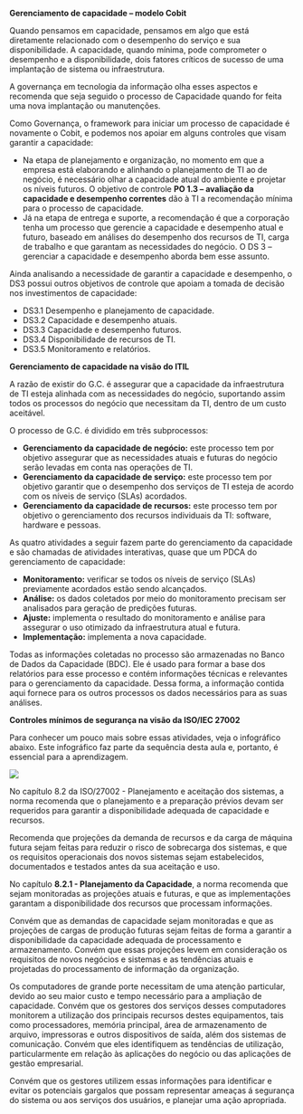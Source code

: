 **Gerenciamento de capacidade – modelo Cobit**

Quando pensamos em capacidade, pensamos em algo que está diretamente relacionado com o desempenho do serviço e sua disponibilidade. A capacidade, quando mínima, pode comprometer o desempenho e a disponibilidade, dois fatores críticos de sucesso de uma implantação de sistema ou infraestrutura.

A governança em tecnologia da informação olha esses aspectos e recomenda que seja seguido o processo de Capacidade quando for feita uma nova implantação ou manutenções.

Como Governança, o framework para iniciar um processo de capacidade é novamente o Cobit, e podemos nos apoiar em alguns controles que visam garantir a capacidade:

- Na etapa de planejamento e organização, no momento em que a empresa está elaborando e alinhando o planejamento de TI ao de negócio, é necessário olhar a capacidade atual do ambiente e projetar os níveis futuros. O objetivo de controle **PO 1.3 – avaliação da capacidade e desempenho correntes** dão à TI a recomendação mínima para o processo de capacidade.
- Já na etapa de entrega e suporte, a recomendação é que a corporação tenha um processo que gerencie a capacidade e desempenho atual e futuro, baseado em análises do desempenho dos recursos de TI, carga de trabalho e que garantam as necessidades do negócio. O DS 3 – gerenciar a capacidade e desempenho aborda bem esse assunto.

Ainda analisando a necessidade de garantir a capacidade e desempenho, o DS3 possui outros objetivos de controle que apoiam a tomada de decisão nos investimentos de capacidade:

- DS3.1 Desempenho e planejamento de capacidade.
- DS3.2 Capacidade e desempenho atuais.
- DS3.3 Capacidade e desempenho futuros.
- DS3.4 Disponibilidade de recursos de TI.
- DS3.5 Monitoramento e relatórios.

**Gerenciamento de capacidade na visão do ITIL**

A razão de existir do G.C. é assegurar que a capacidade da infraestrutura de TI esteja alinhada com as necessidades do negócio, suportando assim todos os processos do negócio que necessitam da TI, dentro de um custo aceitável.

O processo de G.C. é dividido em três subprocessos:

- **Gerenciamento da capacidade de negócio:** este processo tem por objetivo assegurar que as necessidades atuais e futuras do negócio serão levadas em conta nas operações de TI.
- **Gerenciamento da capacidade de serviço:** este processo tem por objetivo garantir que o desempenho dos serviços de TI esteja de acordo com os níveis de serviço (SLAs) acordados.
- **Gerenciamento da capacidade de recursos:** este processo tem por objetivo o gerenciamento dos recursos individuais da TI: software, hardware e pessoas.

As quatro atividades a seguir fazem parte do gerenciamento da capacidade e são chamadas de atividades interativas, quase que um PDCA do gerenciamento de capacidade:

- **Monitoramento:** verificar se todos os níveis de serviço (SLAs) previamente acordados estão sendo alcançados.
- **Análise:** os dados coletados por meio do monitoramento precisam ser analisados para geração de predições futuras.
- **Ajuste:** implementa o resultado do monitoramento e análise para assegurar o uso otimizado da infraestrutura atual e futura.
- **Implementação:** implementa a nova capacidade.

Todas as informações coletadas no processo são armazenadas no Banco de Dados da Capacidade (BDC). Ele é usado para formar a base dos relatórios para esse processo e contém informações técnicas e relevantes para o gerenciamento da capacidade. Dessa forma, a informação contida aqui fornece para os outros processos os dados necessários para as suas análises.

**Controles mínimos de segurança na visão da ISO/IEC 27002**

Para conhecer um pouco mais sobre essas atividades, veja o infográfico abaixo. Este infográfico faz parte da sequência desta aula e, portanto, é essencial para a aprendizagem.

[![](https://img.uninove.br/static/0/0/0/0/0/0/6/3/1/2/8/6312886/a17i01-gti80-100.jpg)](https://img.uninove.br/static/0/0/0/0/0/0/6/3/1/2/8/6312886/a17i01-gti80-100.jpg)

No capítulo 8.2 da ISO/27002 - Planejamento e aceitação dos sistemas, a norma recomenda que o planejamento e a preparação prévios devam ser requeridos para garantir a disponibilidade adequada de capacidade e recursos.

Recomenda que projeções da demanda de recursos e da carga de máquina futura sejam feitas para reduzir o risco de sobrecarga dos sistemas, e que os requisitos operacionais dos novos sistemas sejam estabelecidos, documentados e testados antes da sua aceitação e uso.

No capítulo **8.2.1 - Planejamento da Capacidade**, a norma recomenda que sejam monitoradas as projeções atuais e futuras, e que as implementações garantam a disponibilidade dos recursos que processam informações.

Convém que as demandas de capacidade sejam monitoradas e que as projeções de cargas de produção futuras sejam feitas de forma a garantir a disponibilidade da capacidade adequada de processamento e armazenamento. Convém que essas projeções levem em consideração os requisitos de novos negócios e sistemas e as tendências atuais e projetadas do processamento de informação da organização.

Os computadores de grande porte necessitam de uma atenção particular, devido ao seu maior custo e tempo necessário para a ampliação de capacidade. Convém que os gestores dos serviços desses computadores monitorem a utilização dos principais recursos destes equipamentos, tais como processadores, memória principal, área de armazenamento de arquivo, impressoras e outros dispositivos de saída, além dos sistemas de comunicação. Convém que eles identifiquem as tendências de utilização, particularmente em relação às aplicações do negócio ou das aplicações de gestão empresarial.

Convém que os gestores utilizem essas informações para identificar e evitar os potenciais gargalos que possam representar ameaças á segurança do sistema ou aos serviços dos usuários, e planejar uma ação apropriada.